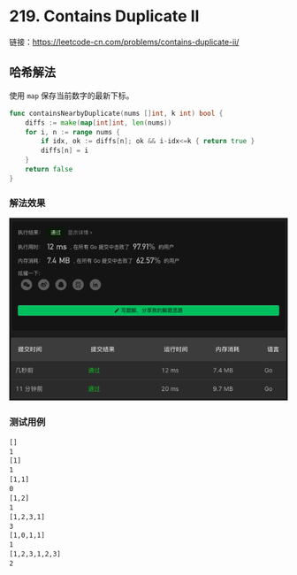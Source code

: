 # 219. Contains Duplicate II

链接：https://leetcode-cn.com/problems/contains-duplicate-ii/

## 哈希解法

使用 `map` 保存当前数字的最新下标。

```go
func containsNearbyDuplicate(nums []int, k int) bool {
    diffs := make(map[int]int, len(nums))
    for i, n := range nums {
        if idx, ok := diffs[n]; ok && i-idx<=k { return true }
        diffs[n] = i
    }
    return false
}
```

### 解法效果

![219_contains_duplicate_ii](./img/219_contains_duplicate_ii.png)

### 测试用例

```txt
[]
1
[1]
1
[1,1]
0
[1,2]
1
[1,2,3,1]
3
[1,0,1,1]
1
[1,2,3,1,2,3]
2
```

